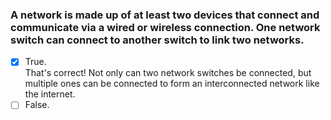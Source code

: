 ### A network is made up of at least two devices that connect and communicate via a wired or wireless connection. One network switch can connect to another switch to link two networks.

- [x] True. <br>
      That's correct! Not only can two network switches be connected, but multiple ones can be connected to form an interconnected network like the internet.
- [ ] False.
